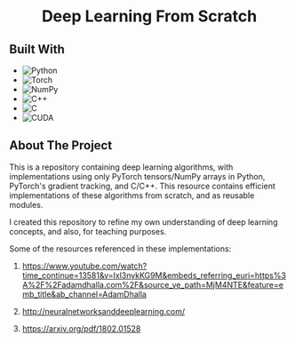 <h1 align="center">Deep Learning From Scratch</h1>


## Built With

* ![Python](https://img.shields.io/badge/python-3670A0?style=for-the-badge&logo=python&logoColor=ffdd54)
* ![Torch](https://img.shields.io/badge/PyTorch-%23EE4C2C.svg?style=for-the-badge&logo=PyTorch&logoColor=white)
* ![NumPy](https://img.shields.io/badge/numpy-%23013243.svg?style=for-the-badge&logo=numpy&logoColor=white)
* ![C++](https://img.shields.io/badge/c++-%2300599C.svg?style=for-the-badge&logo=c%2B%2B&logoColor=white)
* ![C](https://img.shields.io/badge/c-%2300599C.svg?style=for-the-badge&logo=c&logoColor=white)
* ![CUDA](https://img.shields.io/badge/CUDA-%23006CFF.svg?style=for-the-badge&logo=nvidia&logoColor=white)


<!-- ABOUT THE PROJECT -->
## About The Project
This is a repository containing deep learning algorithms, with implementations using only PyTorch tensors/NumPy arrays in Python, PyTorch's gradient tracking, and C/C++. This resource contains efficient implementations of these algorithms from scratch, and as reusable modules.

I created this repository to refine my own understanding of deep learning concepts, and also, for teaching purposes. 

Some of the resources referenced in these implementations:

1. https://www.youtube.com/watch?time_continue=13581&v=Ixl3nykKG9M&embeds_referring_euri=https%3A%2F%2Fadamdhalla.com%2F&source_ve_path=MjM4NTE&feature=emb_title&ab_channel=AdamDhalla

2. http://neuralnetworksanddeeplearning.com/

3. https://arxiv.org/pdf/1802.01528

